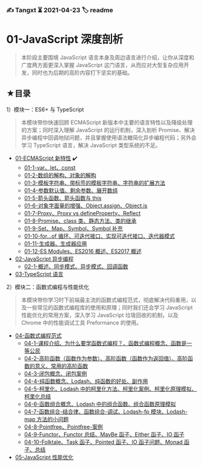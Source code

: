 ### ✍️ Tangxt ⏳ 2021-04-23 🏷️ readme

# 01-JavaScript 深度剖析

> 本阶段主要围境 JavaScript 语言本身及周边语言进行介绍，让你从深度和广度两方面更深入掌握 JavaScript 这门语言，从而应对大型复杂应用开发，同时也为后期的高阶内容打下坚实的基础。

## ★目录

1）模块一：ES6+ 与 TypeScript

> 本模块带你快速回顾 ECMAScript 新版本中主要的语言特性以及降级处理的方案；同时深入理解 JavaScript 的运行机制，深入剖析 Promise、解决异步编程中回调地狱问题，并且掌握使用语法糖简化异步编程代码；另外会学习 TypeScript 语言，解决 JavaScript 类型系统的不足。

- [01-ECMAScript 新特性](./01.md) ✔️
  - [01-1-var、let、const](./01-1.md)
  - [01-2-数组的解构、对象的解构](./01-2.md)
  - [01-3-模板字符串、带标签的模板字符串、字符串的扩展方法](./01-3.md)
  - [01-4-参数默认值、剩余参数、展开数组](./01-4.md)
  - [01-5-箭头函数、箭头函数与 this](./01-5.md)
  - [01-6-对象字面量的增强、Object.assign、Object.is](./01-6.md)
  - [01-7-Proxy、Proxy vs defineProperty、Reflect](./01-7.md)
  - [01-8-Promise、class 类、静态方法、类的继承](./01-8.md)
  - [01-9-Set、Map、Symbol、Symbol 补充](./01-9.md)
  - [01-10-for...of 循环、可迭代接口、实现可迭代接口、迭代器模式](./01-10.md)
  - [01-11-生成器、生成器应用](./01-11.md)
  - [01-12-ES Modules、ES2016 概述、ES2017 概述](./01-12.md)
- [02-JavaScript 异步编程](./02.md)
  - [02-1-概述、同步模式、异步模式、回调函数](./02-1.md)
- [03-TypeScript 语言](./03.md)

2）模块二：函数式编程与性能优化

> 本模块带你学习时下前端最主流的函数式编程范式，彻底解决代码重用，以及一些常见的函数式编程库的使用和原理；同时我们还会学习 JavaScript 性能优化的常用方案，深入学习 JavaScript 垃圾回收的机制，以及 Chrome 中的性能调试工具 Preformance 的使用。

- [04-函数式编程范式](./04.md)
  - [04-1-课程介绍、为什么要学函数式编程？、函数式编程概念、函数是一等公民](./04-1.md)
  - [04-2-高阶函数（函数作为参数）、高阶函数（函数作为返回值）、高阶函数的意义、常用的高阶函数](./04-2.md)
  - [04-3-闭包概念、闭包案例](./04-3.md)
  - [04-4-纯函数概念、Lodash、纯函数的好处、副作用](./04-4.md)
  - [04-5-柯里化、Lodash 中的柯里化方法、柯里化案例、柯里化原理模拟、柯里化总结](./04-5.md)
  - [04-6-函数组合概念、Lodash 中的组合函数、组合函数原理模拟](./04-6.md)
  - [04-7-函数组合-结合律、函数组合-调试、Lodash-fp 模块、Lodash-map 方法的小问题](./04-7.md)
  - [04-8-Pointfree、Pointfree-案例](./04-8.md)
  - [04-9-Functor、Functor 总结、MayBe 函子、Either 函子、IO 函子](./04-9.md)
  - [04-10-Folktale、Task 函子、Pointed 函子、IO 函子问题、Monad 函子、总结](./04-10.md)
- [05-JavaScript 性能优化](./05.md)